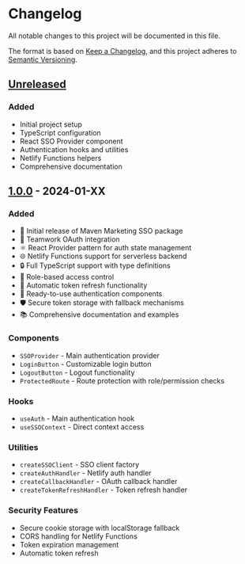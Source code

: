# Changelog

All notable changes to this project will be documented in this file.

The format is based on [Keep a Changelog](https://keepachangelog.com/en/1.0.0/),
and this project adheres to [Semantic Versioning](https://semver.org/spec/v2.0.0.html).

## [Unreleased]

### Added
- Initial project setup
- TypeScript configuration
- React SSO Provider component
- Authentication hooks and utilities
- Netlify Functions helpers
- Comprehensive documentation

## [1.0.0] - 2024-01-XX

### Added
- 🎉 Initial release of Maven Marketing SSO package
- 🔐 Teamwork OAuth integration
- ⚛️ React Provider pattern for auth state management
- 🌐 Netlify Functions support for serverless backend
- 🔒 Full TypeScript support with type definitions
- 🎯 Role-based access control
- 🔄 Automatic token refresh functionality
- 📱 Ready-to-use authentication components
- 🛡️ Secure token storage with fallback mechanisms
- 📚 Comprehensive documentation and examples

### Components
- `SSOProvider` - Main authentication provider
- `LoginButton` - Customizable login button
- `LogoutButton` - Logout functionality
- `ProtectedRoute` - Route protection with role/permission checks

### Hooks
- `useAuth` - Main authentication hook
- `useSSOContext` - Direct context access

### Utilities
- `createSSOClient` - SSO client factory
- `createAuthHandler` - Netlify auth handler
- `createCallbackHandler` - OAuth callback handler
- `createTokenRefreshHandler` - Token refresh handler

### Security Features
- Secure cookie storage with localStorage fallback
- CORS handling for Netlify Functions
- Token expiration management
- Automatic token refresh

[Unreleased]: https://github.com/your-username/mavenmm-tw-netlify-react-sso/compare/v1.0.0...HEAD
[1.0.0]: https://github.com/your-username/mavenmm-tw-netlify-react-sso/releases/tag/v1.0.0 